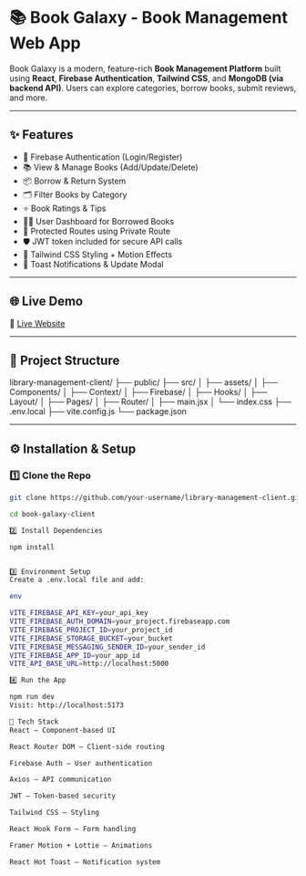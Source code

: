 # 📚 Book Galaxy - Book Management Web App

Book Galaxy is a modern, feature-rich **Book Management Platform** built using **React**, **Firebase Authentication**, **Tailwind CSS**, and **MongoDB (via backend API)**. Users can explore categories, borrow books, submit reviews, and more.

---

## ✨ Features

- 🔐 Firebase Authentication (Login/Register)
- 📚 View & Manage Books (Add/Update/Delete)
- 📦 Borrow & Return System
- 🗂️ Filter Books by Category
- ⭐ Book Ratings & Tips
- 🧑‍💼 User Dashboard for Borrowed Books
- 🔐 Protected Routes using Private Route
- 🛡️ JWT token included for secure API calls
- 🎨 Tailwind CSS Styling + Motion Effects
- 🧾 Toast Notifications & Update Modal

---

## 🌐 Live Demo

🔗 [Live Website](https://your-live-link.com)

---

## 📁 Project Structure

library-management-client/
├── public/
├── src/
│ ├── assets/
│ ├── Components/
│ ├── Context/
│ ├── Firebase/
│ ├── Hooks/
│ ├── Layout/
│ ├── Pages/
│ ├── Router/
│ ├── main.jsx
│ └── index.css
├── .env.local
├── vite.config.js
└── package.json

---

## ⚙️ Installation & Setup

### 1️⃣ Clone the Repo

```bash
git clone https://github.com/your-username/library-management-client.git

cd book-galaxy-client

2️⃣ Install Dependencies

npm install


3️⃣ Environment Setup
Create a .env.local file and add:

env

VITE_FIREBASE_API_KEY=your_api_key
VITE_FIREBASE_AUTH_DOMAIN=your_project.firebaseapp.com
VITE_FIREBASE_PROJECT_ID=your_project_id
VITE_FIREBASE_STORAGE_BUCKET=your_bucket
VITE_FIREBASE_MESSAGING_SENDER_ID=your_sender_id
VITE_FIREBASE_APP_ID=your_app_id
VITE_API_BASE_URL=http://localhost:5000

4️⃣ Run the App

npm run dev
Visit: http://localhost:5173

🧩 Tech Stack
React – Component-based UI

React Router DOM – Client-side routing

Firebase Auth – User authentication

Axios – API communication

JWT – Token-based security

Tailwind CSS – Styling

React Hook Form – Form handling

Framer Motion + Lottie – Animations

React Hot Toast – Notification system


